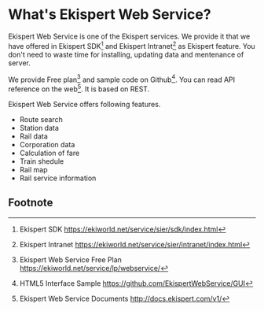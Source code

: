 # What's Ekispert Web Service?

Ekispert Web Service is one of the Ekispert services.
We provide it that we have offered in Ekispert SDK[^1] and Ekispert Intranet[^2] as Ekispert feature.
You don't need to waste time for installing, updating data and mentenance of server.

We provide Free plan[^3] and sample code on Github[^4].
You can read API reference on the web[^5].
It is based on REST.

Ekispert Web Service offers following features.

* Route search
* Station data
* Rail data
* Corporation data
* Calculation of fare
* Train shedule
* Rail map
* Rail service information


## Footnote

[^1]: Ekispert SDK https://ekiworld.net/service/sier/sdk/index.html
[^2]: Ekispert Intranet https://ekiworld.net/service/sier/intranet/index.html
[^3]: Ekispert Web Service Free Plan https://ekiworld.net/service/lp/webservice/
[^4]: HTML5 Interface Sample https://github.com/EkispertWebService/GUI
[^5]: Ekispert Web Service Documents http://docs.ekispert.com/v1/

